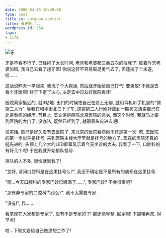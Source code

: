 ```yaml
---
date: 2006-04-16 10:49:08
type: post
title_en: surgeon-dentist
title: 看牙医:(...
wordpress_id: 254
tags:
- life
---
```


![牙](http://static.flickr.com/52/129193399_219d5cbe34_t.jpg)

牙是不看不行了, 已经拖了太长时间, 老爸和老婆都三番五次的催我了! 趁着昨天老婆加班, 我自己去看了趟牙医! 你说这好不容易鼓足勇气去了, 但还搞了个未遂, 哎......

这话说昨天一早起来, 我洗了个大爽澡, 然后就开始给自己打气! 要勇敢! 不就是去看个牙医嘛! 终于下定了决心, 决定去中日友好医院看牙!

医院离家挺近的, 就3站地. 出门的时候怕自己在路上无聊, 就用耳机听手机里的"锵锵三人行". 等我在和平街北口下了车, 这锵锵三人行刚好放到一期窦文涛讲自己在北京看病的经历. 节目上, 窦文涛是痛陈北京医院的恶劣, 而这个时候, 我就马上要到医院的大门了. 没办法, 既然已经到了, 就硬着头皮进去吧!

说实话, 自己是好久没有去医院了. 来北京的医院看病似乎还是第一次! 嗯, 去医院的第一步似乎是挂号, 来到医院主楼大厅里就是挂号的地方了. 现在的医院还真的挺先进的, 头顶上几个大的LED屏幕显示着今天坐诊的大夫. 我看了一下, 口腔科的有好几个呢! 于是我就开始排队挂号.

排队的人不多, 很快就到我了!

"您好, 请问口腔科是在这里挂号么?", 我还不确定是不是所有的病都在这里挂号.

"嗯...今天口腔科的专家门诊已经满了......", 专家门诊? 不会很贵吧?

"那有非专家的口腔科门诊么?", 我不太需要专家.

"没有!", 我......

看来现在大家都是专家了, 没有不是专家的了! 那还能咋整, 回家呗! 下周咱再来, 得早点!

哎...下周又要给自己做思想工作了!
